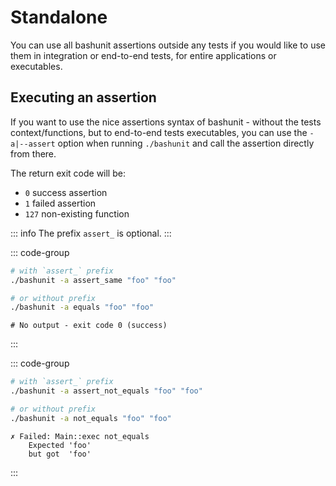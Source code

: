 # Standalone

You can use all bashunit assertions outside any tests if you would like to use them in integration or end-to-end tests, for entire applications or executables.

## Executing an assertion

If you want to use the nice assertions syntax of bashunit - without the tests context/functions, but to end-to-end tests executables, you can use the `-a|--assert` option when running `./bashunit` and call the assertion directly from there.

The return exit code will be:
- `0` success assertion
- `1` failed assertion
- `127` non-existing function

::: info
The prefix `assert_` is optional.
:::

::: code-group
```bash [Example]
# with `assert_` prefix
./bashunit -a assert_same "foo" "foo"

# or without prefix
./bashunit -a equals "foo" "foo"
```
```[Output]
# No output - exit code 0 (success)
```
:::

::: code-group
```bash [Example]
# with `assert_` prefix
./bashunit -a assert_not_equals "foo" "foo"

# or without prefix
./bashunit -a not_equals "foo" "foo"
```
```[Output]
✗ Failed: Main::exec not_equals
    Expected 'foo'
    but got  'foo'
```
:::


